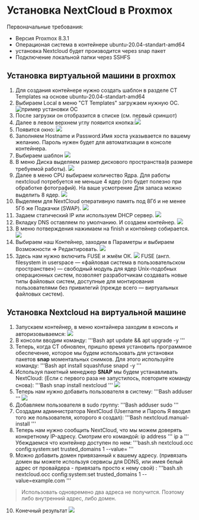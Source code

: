 # Установка NextCloud в Proxmox
Первоначальные требования:
-   Версия Proxmox 8.3.1
-   Операционая система в контейнере ubuntu-20.04-standart-amd64
-   установка Nextcloud будет производится через snap пакет
-   Подключение локальной папки через SSHFS

## Установка виртуальной машини в proxmox
1. Для создания контейнере нужно создать шаблон в разделе CT Templates на основе ubuntu-20.04-standart-amd64
2. Выбираем Local в меню "CT Templates" загружаем нужную ОС.
![пример установки ОС](/image/Screenshot_20250219_205309.png)
3. После загрузки он отобразится в списке (см. первый сриншот)
4. Далее в левом верхнем углу появится кнопка:![](/image/кнопка%20create%20VM.png)
5. Появится окно:
![](/image/1%20меню%20установки%20ос.png)
6. Заполняем Hostname и Password.Имя хоста указывается по вашему желанию. Пароль нужен будет для автоматизации в консоле контейнера.
7. Выбираем шаблон
![](/image/Tempalete.png)
8. В меню Диска выделяем размер дискового пространства(в размере требуемой работы).
![](/image/Disk.png)
9. Далее в меню СPU выбираем количество Ядра. Для работы nextcloud потребуется не меньше 4 ядер (это будет полезно при обработке фотографий). На ваше усмотрение Для запаса можно выделить 8 ядер.
![](/image/CPU.png)
10. Выделяем для NextCloud оперативную память под 8Гб и не менее 5Гб же Подкачки (SWAP).
![](/image/MEMORY.png)
11. Задаем статический IP или используем DHCP сервер.
![](/image/NETWORK.png)
12. Вкладку DNS оставляем по умолчанию. И создаем контейнер. 
![](/image/DNS.png)
13. В меню потверждения нажимаем на finish и контейнер собирается.
![](/image/FINISH%20CT.png)
14. Выбираем наш Контейнер, заходим в Параметры и выбираем Возможности => Редактировать.
![](/image/options.png)
16. Здесь нам нужно включить FUSE и жмём ОК.
![](/image/fetuears.png)
FUSE (англ. filesystem in userspace — «файловая система в пользовательском пространстве») — свободный модуль для ядер Unix-подобных операционных систем, позволяет разработчикам создавать новые типы файловых систем, доступные для монтирования пользователями без привилегий (прежде всего — виртуальных файловых систем).
 

## Установка Nextcloud на виртуальной машине
1. 3апускаем контейнер, в меню контайнера заходим в консоль и авторизовываемся:
![](/image/console.png)
2. В консоли вводим команду:
'''Bash
apt update && apt upgrade -y
'''
3. Теперь, когда CT обновлен, пришло время установить программное обеспечение, которое мы будем использовать для установки пакетов **snap** моментальных снимков. 
Для этого используйте команду:
'''Bash
apt install squashfuse snapd -y
'''
4. Используя пакетный менеджер **SNAP** мы будем устанавливать NextCloud: (Если с первого раза не запустилось, повторите команду снова):
'''Bash
snap install nextcloud
'''
![](/image/installnextcloud.png)
5. Теперь нам нужно добавить пользователя в систему:
'''Bash
adduser <username>
'''
![](/image/adduser.png)
6. Добавляем пользователя в sudo группу:
'''Bash
adduser <username> sudo
'''
7. Создадим администратора NextCloud (Username и Пароль Я вводил того же пользователя, которого я создал):
'''Bash
nextcloud.manual-install <username> <password>
'''
8. Теперь нам нужно сообщить NextCloud, что мы можем доверять конкретному IP-адресу.
Смотрим его командой: ip address
'''
ip a
'''
Убеждаемся что контейнер доступен по нем:
'''bash.sh
nextcloud.occ config:system:set trusted_domains 1 --value=<ip a>
'''
9. Можно добавить домен привязанный к вашему адресу. (привязать домен вы можете используя сервисы для DDNS, или имея белый адрес от провайдера - привязать просто к нему свой) :
'''bash.sh
nextcloud.occ config:system:set trusted_domains 1 --value=example.com
'''
> Использовать одновремено два адреса не получится. Поэтому либо внутренний адрес, либо домен. 

10. Конечный результат
![](/image/finishnextcloud2.png)